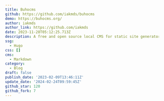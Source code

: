 ```yaml
---
title: Buhocms
github: https://github.com/iakmds/buhocms
demo: https://buhocms.org/
author: iakmds
author_link: https://github.com/iakmds
date: 2023-11-28T05:12:25.713Z
description: A free and open source local CMS for static site generators
ssg:
  - Hugo
css: []
cms:
  - Markdown
category:
  - Blog
draft: false
publish_date: '2023-02-09T13:46:11Z'
update_date: '2024-02-24T09:59:45Z'
github_star: 120
github_fork: 7
---
```

